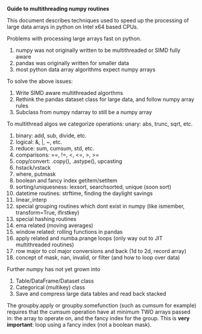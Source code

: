 **Guide to multithreading numpy routines**

This document describes techniques used to speed up the processing of large data arrays in python on Intel x64 based CPUs.

Problems with processing large arrays fast on python.
   1) numpy was not originally written to be multithreaded or SIMD fully aware
   2) pandas was originally written for smaller data
   3) most python data array algorithms expect numpy arrays

To solve the above issues:
1) Write SIMD aware multithreaded algorthms
2) Rethink the pandas dataset class for large data, and follow numpy array rules
3) Subclass from numpy ndarray to still be a numpy array

To multithread algos we categorize operations:
unary: abs, trunc, sqrt, etc.
1) binary: add, sub, divide, etc.
2) logical: &, |, ~, etc.
3) reduce: sum, cumsum, std, etc.
4) comparisons: ==, !=, <, <=, >, >=
5) copy/convert: .copy(), .astype(), upcasting
6) hstack/vstack
7) where, putmask
8) boolean and fancy index getitem/setitem
8) sorting/uniquesness: lexsort, searchsorted, unique (soon sort)
9) datetime routines: strftime, finding the daylight savings
10) linear_interp
11) special grouping routines which dont exist in numpy (like ismember, transform=True, ifirstkey)
12) special hashing routines
13) ema related (moving averages)
14) window related: rolling functions in pandas
15) apply related and numba.prange loops (only way out to JIT multithreaded routines)
16) row major to col major conversions and back (1d to 2d, record array)
17) concept of mask, nan, invalid, or filter (and how to loop over data)

Further numpy has not yet grown into
1) Table/DataFrame/Dataset class
2) Categorical (multikey) class
3) Save and compress large data tables and read back stacked

The groupby.apply or groupby.somefunction (such as cumsum for example) requires that the cumsum operation have at minimum TWO arrays passed in: the array to operate on, and the fancy index for the group.  This is **very important**: loop using a fancy index (not a boolean mask).

